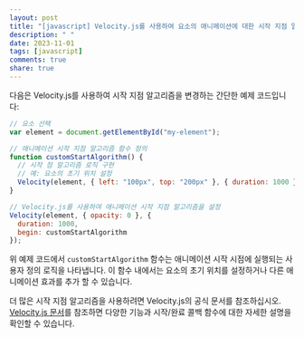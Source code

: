 ```yaml
---
layout: post
title: "[javascript] Velocity.js를 사용하여 요소의 애니메이션에 대한 시작 지점 알고리즘을 변경할 수 있나요?"
description: " "
date: 2023-11-01
tags: [javascript]
comments: true
share: true
---
```


다음은 Velocity.js를 사용하여 시작 지점 알고리즘을 변경하는 간단한 예제 코드입니다:

```javascript
// 요소 선택
var element = document.getElementById("my-element");

// 애니메이션 시작 지점 알고리즘 함수 정의
function customStartAlgorithm() {
  // 시작 점 알고리즘 로직 구현
  // 예: 요소의 초기 위치 설정
  Velocity(element, { left: "100px", top: "200px" }, { duration: 1000 });
}

// Velocity.js를 사용하여 애니메이션 시작 지점 알고리즘을 설정
Velocity(element, { opacity: 0 }, {
  duration: 1000,
  begin: customStartAlgorithm
});
```

위 예제 코드에서 `customStartAlgorithm` 함수는 애니메이션 시작 시점에 실행되는 사용자 정의 로직을 나타냅니다. 이 함수 내에서는 요소의 초기 위치를 설정하거나 다른 애니메이션 효과를 추가 할 수 있습니다.

더 많은 시작 지점 알고리즘을 사용하려면 Velocity.js의 공식 문서를 참조하십시오. [Velocity.js 문서](http://velocityjs.org/)를 참조하면 다양한 기능과 시작/완료 콜백 함수에 대한 자세한 설명을 확인할 수 있습니다.